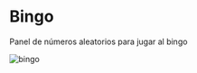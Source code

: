# Bingo
Panel de números aleatorios para jugar al bingo

![bingo](https://github.com/FranJDG/Bingo/assets/79667066/adf83fb6-ced0-462b-897f-6fec3e94e2f1)
